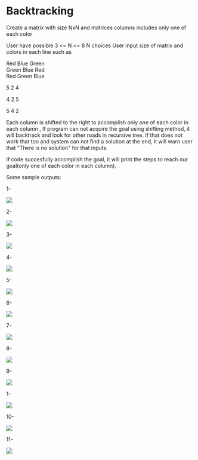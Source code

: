 # Backtracking
Create a matrix with size NxN and matrices columns includes only one of each color


User have possible  3 <= N <= 8  N choices 
User input size of matrix and colors in each line such as 

Red Blue Green    
Green Blue Red    
Red Green Blue    

5 2 4 

4 2 5

5 4 2

Each column is shifted to the right to accomplish only one of each color in each column , If program can not acquire the goal using shifting method, it will backtrack and look for other roads in recursive tree. If that does not work that too and system can not find a solution at the end, it will warn user that "There is no solution" for that inputs.

If code succesfully accomplish the goal, it will print the steps to reach our goal(only one of each color in each column).

Some sample outputs:


1- 


![](images/2.png)

2- 


![](images/1.png)

3- 


![](images/3.png)

4- 


![](images/4.png)

5- 


![](images/5.png)

6- 


![](images/6.png)

7- 


![](images/7.png)

8- 


![](images/8.png)

9- 


![](images/9.png)

1- 


![](images/1.png)

10- 


![](images/10.png)

11- 


![](images/11.png)

